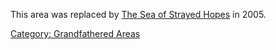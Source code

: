 This area was replaced by [ The Sea of Strayed
Hopes](:Category:_Sea_Of_Strayed_Hopes "wikilink") in 2005.

[Category: Grandfathered
Areas](Category:_Grandfathered_Areas "wikilink")
